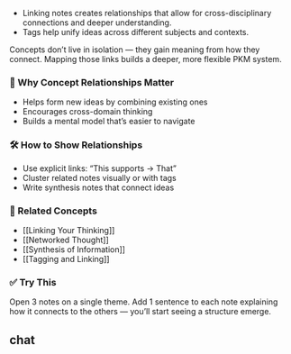 - Linking notes creates relationships that allow for cross-disciplinary connections and deeper understanding.
- Tags help unify ideas across different subjects and contexts.


Concepts don’t live in isolation — they gain meaning from how they connect. Mapping those links builds a deeper, more flexible PKM system.

### 🧠 Why Concept Relationships Matter
- Helps form new ideas by combining existing ones
- Encourages cross-domain thinking
- Builds a mental model that’s easier to navigate

### 🛠️ How to Show Relationships
- Use explicit links: “This supports → That”
- Cluster related notes visually or with tags
- Write synthesis notes that connect ideas

### 🔗 Related Concepts
- [[Linking Your Thinking]]
- [[Networked Thought]]
- [[Synthesis of Information]]
- [[Tagging and Linking]]

### ✅ Try This
Open 3 notes on a single theme. Add 1 sentence to each note explaining how it connects to the others — you’ll start seeing a structure emerge.


## chat
```smart-chatgpt
```
